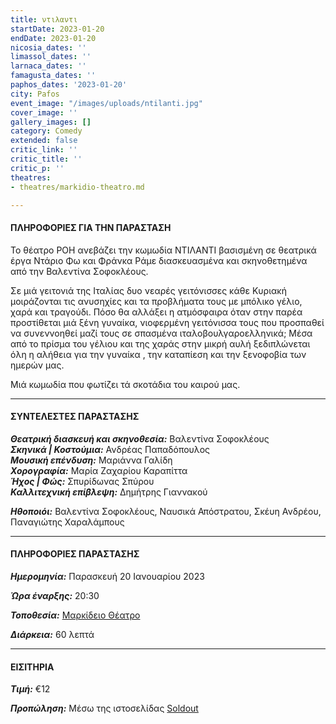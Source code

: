```yaml
---
title: ντιλαντι
startDate: 2023-01-20
endDate: 2023-01-20
nicosia_dates: ''
limassol_dates: ''
larnaca_dates: ''
famagusta_dates: ''
paphos_dates: '2023-01-20'
city: Pafos
event_image: "/images/uploads/ntilanti.jpg"
cover_image: ''
gallery_images: []
category: Comedy
extended: false
critic_link: ''
critic_title: ''
critic_p: ''
theatres:
- theatres/markidio-theatro.md

---
```

#### ΠΛΗΡΟΦΟΡΙΕΣ ΓΙΑ ΤΗΝ ΠΑΡΑΣΤΑΣΗ

Το θέατρο ΡΟΗ ανεβάζει την κωμωδία ΝΤΙΛΑΝΤΙ βασισμένη σε θεατρικά έργα Ντάριο Φω και Φράνκα Ράμε διασκευασμένα και σκηνοθετημένα από την Βαλεντίνα Σοφοκλέους.

Σε μιά γειτονιά της Ιταλίας δυο νεαρές γειτόνισσες κάθε Κυριακή μοιράζονται τις ανυσηχίες και τα προβλήματα τους με μπόλικο γέλιο, χαρά και τραγούδι. Πόσο θα αλλάξει η ατμόσφαιρα όταν στην παρέα προστίθεται μιά ξένη γυναίκα, νιοφερμένη γειτόνισσα τους που προσπαθεί να συνεννοηθεί μαζί τους σε σπασμένα ιταλοβουλγαροελληνικά; Μέσα από το πρίσμα του γέλιου και της χαράς στην μικρή αυλή ξεδιπλώνεται όλη η αλήθεια για την γυναίκα , την καταπίεση και την ξενοφοβία των ημερών μας.

Μιά κωμωδία που φωτίζει τά σκοτάδια του καιρού μας.

***

#### ΣΥΝΤΕΛΕΣΤΕΣ ΠΑΡΑΣΤΑΣΗΣ

**_Θεατρική διασκευή και σκηνοθεσία:_** Βαλεντίνα Σοφοκλέους  
**_Σκηνικά | Κοστούμια:_** Ανδρέας Παπαδόπουλος  
**_Μουσική επένδυση:_** Μαριάννα Γαλίδη  
**_Χορογραφία:_** Μαρία Ζαχαρίου Καραπίττα  
**_Ήχος | Φώς:_** Σπυρίδωνας Σπύρου  
**_Καλλιτεχνική επίβλεψη:_** Δημήτρης Γιαννακού

**_Ηθοποιόι:_** Βαλεντίνα Σοφοκλέους, Ναυσικά Απόστρατου, Σκέυη Ανδρέου, Παναγιώτης Χαραλάμπους

***

#### ΠΛΗΡΟΦΟΡΙΕΣ ΠΑΡΑΣΤΑΣΗΣ

**_Ημερομηνία:_** Παρασκευή 20 Ιανουαρίου 2023

**_Ώρα έναρξης:_** 20:30

**_Τοποθεσία:_** [Μαρκίδειο Θέατρο](?#map)

**_Διάρκεια:_** 60 λεπτά

***

#### ΕΙΣΙΤΗΡΙΑ

**_Τιμή:_** €12

**_Προπώληση:_** Μέσω της ιστοσελίδας [Soldout](https://www.soldoutticketbox.com/ntilanti-theatro-roi-2022/?lang=en)